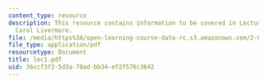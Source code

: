 ```yaml
---
content_type: resource
description: This resource contains information to be covered in Lecture 1 by Prof.
  Carol Livermore.
file: /media/https%3A/open-learning-course-data-rc.s3.amazonaws.com/2-001-mechanics-materials-i-fall-2006/36ccf3f25d3a78adbb34ef2f576c3642_lec1.pdf
file_type: application/pdf
resourcetype: Document
title: lec1.pdf
uid: 36ccf3f2-5d3a-78ad-bb34-ef2f576c3642
---
```

